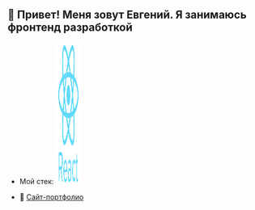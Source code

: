 ## 👋 Привет! Меня зовут Евгений. Я занимаюсь фронтенд разработкой
- Мой стек: <img src="https://raw.githubusercontent.com/devicons/devicon/master/icons/react/react-original-wordmark.svg" width="50" height="280">

- 👀 [Сайт-портфолио](https://eugenepokalyuk.github.io/profile-new/)
